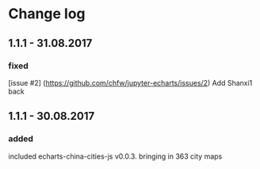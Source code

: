 # Change log

## 1.1.1 - 31.08.2017

### fixed

[issue #2] (https://github.com/chfw/jupyter-echarts/issues/2) Add Shanxi1 back

## 1.1.1 - 30.08.2017

### added

included echarts-china-cities-js v0.0.3. bringing in 363 city maps


